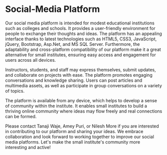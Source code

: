 # Social-Media Platform
Our social media platform is intended for modest educational institutions such as colleges and schools. It provides a user-friendly environment for people to exchange their thoughts and ideas. The platform has an appealing interface thanks to latest technologies such as HTML5, CSS3, JavaScript, jQuery, Bootstrap, Asp.Net, and MS SQL Server. Furthermore, the adaptability and cross-platform compatibility of our platform make it a great alternative for small institutes, ensuring easy access and engagement for users across all devices.

Instructors, students, and staff may express themselves, submit updates, and collaborate on projects with ease. The platform promotes engaging conversations and knowledge sharing. Users can post articles and multimedia assets, as well as participate in group conversations on a variety of topics.

The platform is available from any device, which helps to develop a sense of community within the institute. It enables small institutes to build a thriving online community where ideas may flow freely and real connections can be formed.

Please contact Tanaji Waje, Amey Puri, or Nilesh More if you are interested in contributing to our platform and sharing your ideas. We embrace collaboration and look forward to working together to improve our social media platforms. Let's make the small institute's community more interesting and active!
